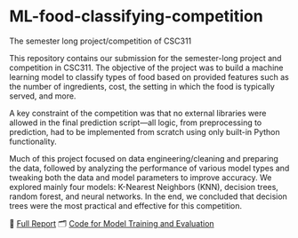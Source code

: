 # ML-food-classifying-competition
The semester long project/competition of CSC311

This repository contains our submission for the semester-long project and competition in CSC311. The objective of the project was to build a machine learning model to classify types of food based on provided features such as the number of ingredients, cost, the setting in which the food is typically served, and more.

A key constraint of the competition was that no external libraries were allowed in the final prediction script—all logic, from preprocessing to prediction, had to be implemented from scratch using only built-in Python functionality.

Much of this project focused on data engineering/cleaning and preparing the data, followed by analyzing the performance of various model types and tweaking both the data and model parameters to improve accuracy. We explored mainly four models: K-Nearest Neighbors (KNN), decision trees, random forest, and neural networks. In the end, we concluded that decision trees were the most practical and effective for this competition.


📄 [Full Report](report.pdf)
🗂 [Code for Model Training and Evaluation](code.zip)


